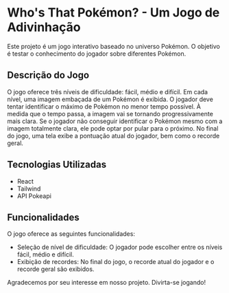# Who's That Pokémon? - Um Jogo de Adivinhação

Este projeto é um jogo interativo baseado no universo Pokémon. O objetivo é testar o conhecimento do jogador sobre diferentes Pokémon.

## Descrição do Jogo

O jogo oferece três níveis de dificuldade: fácil, médio e difícil. Em cada nível, uma imagem embaçada de um Pokémon é exibida. O jogador deve tentar identificar o máximo de Pokémon no menor tempo possível. À medida que o tempo passa, a imagem vai se tornando progressivamente mais clara. Se o jogador não conseguir identificar o Pokémon mesmo com a imagem totalmente clara, ele pode optar por pular para o próximo. No final do jogo, uma tela exibe a pontuação atual do jogador, bem como o recorde geral.

## Tecnologias Utilizadas

- React
- Tailwind
- API Pokeapi

## Funcionalidades

O jogo oferece as seguintes funcionalidades:

- Seleção de nível de dificuldade: O jogador pode escolher entre os níveis fácil, médio e difícil.
- Exibição de recordes: No final do jogo, o recorde atual do jogador e o recorde geral são exibidos.

Agradecemos por seu interesse em nosso projeto. Divirta-se jogando!
